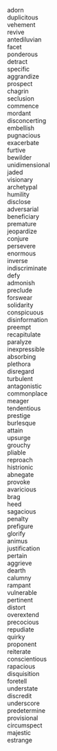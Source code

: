 adorn  
duplicitous  
vehement  
revive  
antediluvian  
facet  
ponderous  
detract  
specific  
aggrandize  
prospect  
chagrin  
seclusion  
commence  
mordant  
disconcerting  
embellish  
pugnacious  
exacerbate  
furtive  
bewilder  
unidimensional  
jaded  
visionary  
archetypal  
humility  
disclose  
adversarial  
beneficiary  
premature  
jeopardize  
conjure  
persevere  
enormous  
inverse  
indiscriminate  
defy  
admonish  
preclude  
forswear  
solidarity  
conspicuous  
disinformation  
preempt  
recapitulate  
paralyze  
inexpressible  
absorbing  
plethora  
disregard  
turbulent  
antagonistic  
commonplace  
meager  
tendentious  
prestige  
burlesque  
attain  
upsurge  
grouchy  
pliable  
reproach  
histrionic  
abnegate  
provoke  
avaricious  
brag  
heed  
sagacious  
penalty  
prefigure  
glorify  
animus  
justification  
pertain  
aggrieve  
dearth  
calumny  
rampant  
vulnerable  
pertinent  
distort  
overextend  
precocious  
repudiate  
quirky  
proponent  
reiterate  
conscientious  
rapacious  
disquisition  
foretell  
understate  
discredit  
underscore  
predetermine  
provisional  
circumspect  
majestic  
estrange  
